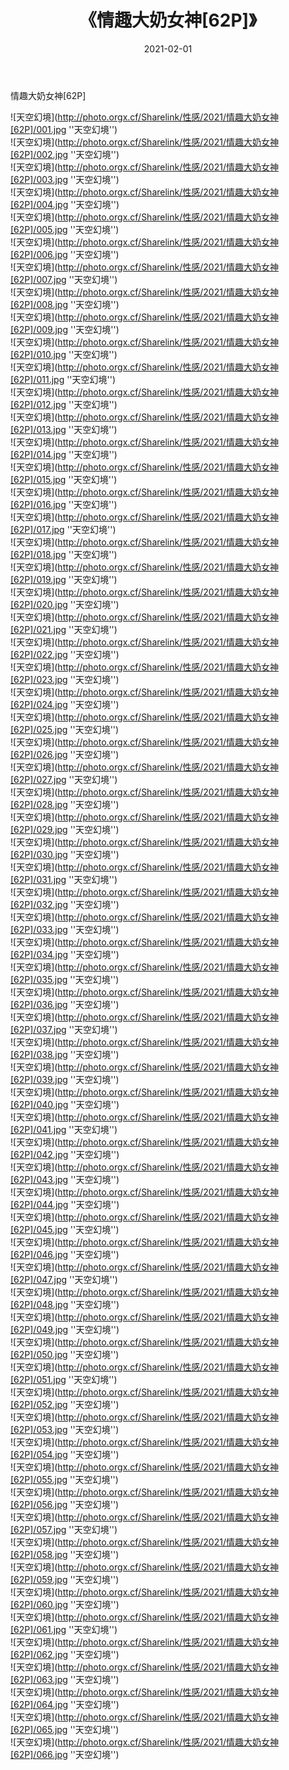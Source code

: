 ﻿---
layout: post
title:  《情趣大奶女神[62P]》
date:   2021-02-01
img: http://photo.orgx.cf/Sharelink/性感/2021/情趣大奶女神[62P]/000.jpg
categories: [美女, 性感, 泳衣]
---

情趣大奶女神[62P]



![天空幻境](http://photo.orgx.cf/Sharelink/性感/2021/情趣大奶女神[62P]/001.jpg ''天空幻境'') <br>
![天空幻境](http://photo.orgx.cf/Sharelink/性感/2021/情趣大奶女神[62P]/002.jpg ''天空幻境'') <br>
![天空幻境](http://photo.orgx.cf/Sharelink/性感/2021/情趣大奶女神[62P]/003.jpg ''天空幻境'') <br>
![天空幻境](http://photo.orgx.cf/Sharelink/性感/2021/情趣大奶女神[62P]/004.jpg ''天空幻境'') <br>
![天空幻境](http://photo.orgx.cf/Sharelink/性感/2021/情趣大奶女神[62P]/005.jpg ''天空幻境'') <br>
![天空幻境](http://photo.orgx.cf/Sharelink/性感/2021/情趣大奶女神[62P]/006.jpg ''天空幻境'') <br>
![天空幻境](http://photo.orgx.cf/Sharelink/性感/2021/情趣大奶女神[62P]/007.jpg ''天空幻境'') <br>
![天空幻境](http://photo.orgx.cf/Sharelink/性感/2021/情趣大奶女神[62P]/008.jpg ''天空幻境'') <br>
![天空幻境](http://photo.orgx.cf/Sharelink/性感/2021/情趣大奶女神[62P]/009.jpg ''天空幻境'') <br>
![天空幻境](http://photo.orgx.cf/Sharelink/性感/2021/情趣大奶女神[62P]/010.jpg ''天空幻境'') <br>
![天空幻境](http://photo.orgx.cf/Sharelink/性感/2021/情趣大奶女神[62P]/011.jpg ''天空幻境'') <br>
![天空幻境](http://photo.orgx.cf/Sharelink/性感/2021/情趣大奶女神[62P]/012.jpg ''天空幻境'') <br>
![天空幻境](http://photo.orgx.cf/Sharelink/性感/2021/情趣大奶女神[62P]/013.jpg ''天空幻境'') <br>
![天空幻境](http://photo.orgx.cf/Sharelink/性感/2021/情趣大奶女神[62P]/014.jpg ''天空幻境'') <br>
![天空幻境](http://photo.orgx.cf/Sharelink/性感/2021/情趣大奶女神[62P]/015.jpg ''天空幻境'') <br>
![天空幻境](http://photo.orgx.cf/Sharelink/性感/2021/情趣大奶女神[62P]/016.jpg ''天空幻境'') <br>
![天空幻境](http://photo.orgx.cf/Sharelink/性感/2021/情趣大奶女神[62P]/017.jpg ''天空幻境'') <br>
![天空幻境](http://photo.orgx.cf/Sharelink/性感/2021/情趣大奶女神[62P]/018.jpg ''天空幻境'') <br>
![天空幻境](http://photo.orgx.cf/Sharelink/性感/2021/情趣大奶女神[62P]/019.jpg ''天空幻境'') <br>
![天空幻境](http://photo.orgx.cf/Sharelink/性感/2021/情趣大奶女神[62P]/020.jpg ''天空幻境'') <br>
![天空幻境](http://photo.orgx.cf/Sharelink/性感/2021/情趣大奶女神[62P]/021.jpg ''天空幻境'') <br>
![天空幻境](http://photo.orgx.cf/Sharelink/性感/2021/情趣大奶女神[62P]/022.jpg ''天空幻境'') <br>
![天空幻境](http://photo.orgx.cf/Sharelink/性感/2021/情趣大奶女神[62P]/023.jpg ''天空幻境'') <br>
![天空幻境](http://photo.orgx.cf/Sharelink/性感/2021/情趣大奶女神[62P]/024.jpg ''天空幻境'') <br>
![天空幻境](http://photo.orgx.cf/Sharelink/性感/2021/情趣大奶女神[62P]/025.jpg ''天空幻境'') <br>
![天空幻境](http://photo.orgx.cf/Sharelink/性感/2021/情趣大奶女神[62P]/026.jpg ''天空幻境'') <br>
![天空幻境](http://photo.orgx.cf/Sharelink/性感/2021/情趣大奶女神[62P]/027.jpg ''天空幻境'') <br>
![天空幻境](http://photo.orgx.cf/Sharelink/性感/2021/情趣大奶女神[62P]/028.jpg ''天空幻境'') <br>
![天空幻境](http://photo.orgx.cf/Sharelink/性感/2021/情趣大奶女神[62P]/029.jpg ''天空幻境'') <br>
![天空幻境](http://photo.orgx.cf/Sharelink/性感/2021/情趣大奶女神[62P]/030.jpg ''天空幻境'') <br>
![天空幻境](http://photo.orgx.cf/Sharelink/性感/2021/情趣大奶女神[62P]/031.jpg ''天空幻境'') <br>
![天空幻境](http://photo.orgx.cf/Sharelink/性感/2021/情趣大奶女神[62P]/032.jpg ''天空幻境'') <br>
![天空幻境](http://photo.orgx.cf/Sharelink/性感/2021/情趣大奶女神[62P]/033.jpg ''天空幻境'') <br>
![天空幻境](http://photo.orgx.cf/Sharelink/性感/2021/情趣大奶女神[62P]/034.jpg ''天空幻境'') <br>
![天空幻境](http://photo.orgx.cf/Sharelink/性感/2021/情趣大奶女神[62P]/035.jpg ''天空幻境'') <br>
![天空幻境](http://photo.orgx.cf/Sharelink/性感/2021/情趣大奶女神[62P]/036.jpg ''天空幻境'') <br>
![天空幻境](http://photo.orgx.cf/Sharelink/性感/2021/情趣大奶女神[62P]/037.jpg ''天空幻境'') <br>
![天空幻境](http://photo.orgx.cf/Sharelink/性感/2021/情趣大奶女神[62P]/038.jpg ''天空幻境'') <br>
![天空幻境](http://photo.orgx.cf/Sharelink/性感/2021/情趣大奶女神[62P]/039.jpg ''天空幻境'') <br>
![天空幻境](http://photo.orgx.cf/Sharelink/性感/2021/情趣大奶女神[62P]/040.jpg ''天空幻境'') <br>
![天空幻境](http://photo.orgx.cf/Sharelink/性感/2021/情趣大奶女神[62P]/041.jpg ''天空幻境'') <br>
![天空幻境](http://photo.orgx.cf/Sharelink/性感/2021/情趣大奶女神[62P]/042.jpg ''天空幻境'') <br>
![天空幻境](http://photo.orgx.cf/Sharelink/性感/2021/情趣大奶女神[62P]/043.jpg ''天空幻境'') <br>
![天空幻境](http://photo.orgx.cf/Sharelink/性感/2021/情趣大奶女神[62P]/044.jpg ''天空幻境'') <br>
![天空幻境](http://photo.orgx.cf/Sharelink/性感/2021/情趣大奶女神[62P]/045.jpg ''天空幻境'') <br>
![天空幻境](http://photo.orgx.cf/Sharelink/性感/2021/情趣大奶女神[62P]/046.jpg ''天空幻境'') <br>
![天空幻境](http://photo.orgx.cf/Sharelink/性感/2021/情趣大奶女神[62P]/047.jpg ''天空幻境'') <br>
![天空幻境](http://photo.orgx.cf/Sharelink/性感/2021/情趣大奶女神[62P]/048.jpg ''天空幻境'') <br>
![天空幻境](http://photo.orgx.cf/Sharelink/性感/2021/情趣大奶女神[62P]/049.jpg ''天空幻境'') <br>
![天空幻境](http://photo.orgx.cf/Sharelink/性感/2021/情趣大奶女神[62P]/050.jpg ''天空幻境'') <br>
![天空幻境](http://photo.orgx.cf/Sharelink/性感/2021/情趣大奶女神[62P]/051.jpg ''天空幻境'') <br>
![天空幻境](http://photo.orgx.cf/Sharelink/性感/2021/情趣大奶女神[62P]/052.jpg ''天空幻境'') <br>
![天空幻境](http://photo.orgx.cf/Sharelink/性感/2021/情趣大奶女神[62P]/053.jpg ''天空幻境'') <br>
![天空幻境](http://photo.orgx.cf/Sharelink/性感/2021/情趣大奶女神[62P]/054.jpg ''天空幻境'') <br>
![天空幻境](http://photo.orgx.cf/Sharelink/性感/2021/情趣大奶女神[62P]/055.jpg ''天空幻境'') <br>
![天空幻境](http://photo.orgx.cf/Sharelink/性感/2021/情趣大奶女神[62P]/056.jpg ''天空幻境'') <br>
![天空幻境](http://photo.orgx.cf/Sharelink/性感/2021/情趣大奶女神[62P]/057.jpg ''天空幻境'') <br>
![天空幻境](http://photo.orgx.cf/Sharelink/性感/2021/情趣大奶女神[62P]/058.jpg ''天空幻境'') <br>
![天空幻境](http://photo.orgx.cf/Sharelink/性感/2021/情趣大奶女神[62P]/059.jpg ''天空幻境'') <br>
![天空幻境](http://photo.orgx.cf/Sharelink/性感/2021/情趣大奶女神[62P]/060.jpg ''天空幻境'') <br>
![天空幻境](http://photo.orgx.cf/Sharelink/性感/2021/情趣大奶女神[62P]/061.jpg ''天空幻境'') <br>
![天空幻境](http://photo.orgx.cf/Sharelink/性感/2021/情趣大奶女神[62P]/062.jpg ''天空幻境'') <br>
![天空幻境](http://photo.orgx.cf/Sharelink/性感/2021/情趣大奶女神[62P]/063.jpg ''天空幻境'') <br>
![天空幻境](http://photo.orgx.cf/Sharelink/性感/2021/情趣大奶女神[62P]/064.jpg ''天空幻境'') <br>
![天空幻境](http://photo.orgx.cf/Sharelink/性感/2021/情趣大奶女神[62P]/065.jpg ''天空幻境'') <br>
![天空幻境](http://photo.orgx.cf/Sharelink/性感/2021/情趣大奶女神[62P]/066.jpg ''天空幻境'') <br>